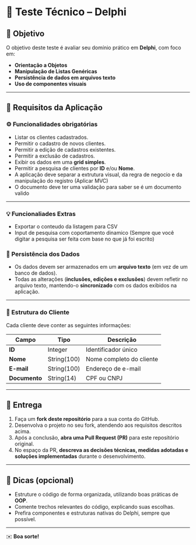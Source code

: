 # 🧩 Teste Técnico – Delphi

## 🎯 Objetivo
O objetivo deste teste é avaliar seu domínio prático em **Delphi**, com foco em:

- **Orientação a Objetos**
- **Manipulação de Listas Genéricas**
- **Persistência de dados em arquivos texto**
- **Uso de componentes visuais**

---

## 🧱 Requisitos da Aplicação

### ⚙️ Funcionalidades obrigatórias
- Listar os clientes cadastrados.  
- Permitir o cadastro de novos clientes.  
- Permitir a edição de cadastros existentes.  
- Permitir a exclusão de cadastros.  
- Exibir os dados em uma **grid simples**.  
- Permitir a pesquisa de clientes por **ID** e/ou **Nome**.  
- A aplicação deve separar a extrutura visual, da regra de negocio e da manipulação do registro (Aplicar MVC)
- O documento deve ter uma validação para saber se é um documento valido

---
### 💡 Funcionaliades Extras
- Exportar o conteudo da listagem para CSV
- Input de pesquisa com coportamento dinamico (Sempre que você digitar a pesquisa ser feita com base no que já foi escrito)


### 💾 Persistência dos Dados
- Os dados devem ser armazenados em um **arquivo texto** (em vez de um banco de dados).  
- Todas as alterações (**inclusões, edições e exclusões**) devem refletir no arquivo texto, mantendo-o **sincronizado** com os dados exibidos na aplicação.  

---

### 👤 Estrutura do Cliente
Cada cliente deve conter as seguintes informações:

| Campo        | Tipo        | Descrição                   |
|---------------|-------------|------------------------------|
| **ID**        | Integer     | Identificador único          |
| **Nome**      | String(100) | Nome completo do cliente     |
| **E-mail**    | String(100) | Endereço de e-mail           |
| **Documento** | String(14)  | CPF ou CNPJ                  |

---

## 🚀 Entrega

1. Faça um **fork deste repositório** para a sua conta do GitHub.  
2. Desenvolva o projeto no seu fork, atendendo aos requisitos descritos acima.  
3. Após a conclusão, **abra uma Pull Request (PR)** para este repositório original.  
4. No espaço da PR, **descreva as decisões técnicas, medidas adotadas e soluções implementadas** durante o desenvolvimento.  

---

## 🧠 Dicas (opcional)
- Estruture o código de forma organizada, utilizando boas práticas de **OOP**.  
- Comente trechos relevantes do código, explicando suas escolhas.  
- Prefira componentes e estruturas nativas do Delphi, sempre que possível.  

---

✉️ **Boa sorte!**
